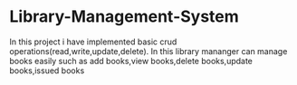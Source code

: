 # Library-Management-System
In this project i have implemented basic crud operations(read,write,update,delete). In this library mananger can manage books easily such as add books,view books,delete books,update books,issued books
